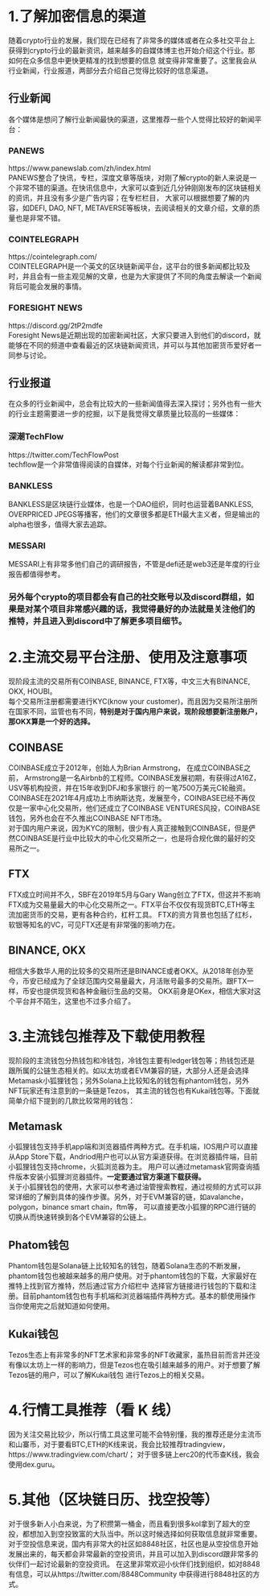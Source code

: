 <h1>1.了解加密信息的渠道</h1>
随着crypto行业的发展，我们现在已经有了非常多的媒体或者在众多社交平台上获得到crypto行业的最新资讯，越来越多的自媒体博主也开始介绍这个行业。那如何在众多信息中更快更精准的找到想要的信息
就变得非常重要了。这里我会从行业新闻，行业报道，两部分去介绍自己觉得比较好的信息渠道。
<h2>行业新闻</h2>
各个媒体是想问了解行业新闻最快的渠道，这里推荐一些个人觉得比较好的新闻平台：<br>
<h3>PANEWS</H3>
https://www.panewslab.com/zh/index.html<br>
PANEWS整合了快讯，专栏，深度文章等版块，对刚了解crypto的新人来说是一个非常不错的渠道。在快讯信息中，大家可以查到近几分钟刚刚发布的区块链相关的资讯，并且没有多少是广告内容；在专栏栏目，
大家可以根据想要了解的内容，如DEFI, DAO, NFT, METAVERSE等板块，去阅读相关的文章介绍，文章的质量也是非常不错。 
<h3>COINTELEGRAPH</H3>
https://cointelegraph.com/<br>
COINTELEGRAPH是一个英文的区块链新闻平台，这平台的很多新闻都比较及时，并且会有一些主观见解的文章，也是为大家提供了不同的角度去解读一个新闻背后可能会发展的事情。
<h3>FORESIGHT NEWS</H3>
https://discord.gg/2tP2mdfe<br>
Foresight News是近期出现的加密新闻社区，大家只要进入到他们的discord，就能够在不同的频道中查看最近的区块链新闻资讯，并可以与其他加密货币爱好者一同参与讨论。
<h2>行业报道</h2>
在众多的行业新闻中，总会有比较大的一些新闻值得去深入探讨；另外也有一些大的行业主题需要进一步的挖掘，以下是我觉得文章质量比较高的一些媒体：<br>
<h3>深潮TechFlow</H3>
https://twitter.com/TechFlowPost<br>
techflow是一个非常值得阅读的自媒体，对每个行业新闻的解读都非常到位。
<h3>BANKLESS</H3>
BANKLESS是区块链行业媒体，也是一个DAO组织，同时也运营着BANKLESS, OVERPRICED JPEGS等播客，他们的文章很多都是ETH最大主义者，但是输出的alpha也很多，值得大家去追踪。
<h3>MESSARI</H3>
MESSARI上有非常多他们自己的调研报告，不管是defi还是web3还是年度的行业报告都值得参考。<br>

<h3>另外每个crypto的项目都会有自己的社交账号以及discord群组，如果是对某个项目非常感兴趣的话，我觉得最好的办法就是关注他们的推特，并且进入到discord中了解更多项目细节。</H3>
<h1>2.主流交易平台注册、使用及注意事项</h1>
现阶段主流的交易所有COINBASE, BINANCE, FTX等，中文三大有BINANCE, OKX, HOUBI。<br>
每个交易所注册都需要进行KYC(know your customer)，而且因为交易所注册所在国家不同，监管也有不同，<strong>特别是对于国内用户来说，现阶段想要新注册账户，那OKX算是一个好的选择。</strong><br>
<h2>COINBASE</h2>
COINBASE成立于2012年，创始人为Brian Armstrong， 在成立COINBASE之前， Armstrong是一名Airbnb的工程师。COINBASE发展初期，有获得过A16Z，USV等机构投资，并在15年收到DFJ和多家银行
的一笔7500万美元C轮融资。COINBASE在2021年4月成功上市纳斯达克，发展至今，COINBASE已经不再仅仅是一家中心化交易所，他们还成立了COINBASE VENTURES风投，COINBASE钱包，另外也会在不久推出COINBASE NFT市场。<br>
对于国内用户来说，因为KYC的限制，很少有人真正接触到COINBASE，但是俨然COINBASE是行业中比较大的中心化交易所之一，也是将合规化做的最好的交易所之一。
<h2>FTX</h2>
FTX成立时间并不久，SBF在2019年5月与Gary Wang创立了FTX，但这并不影响FTX成为交易量最大的中心化交易所之一。FTX平台不仅仅有现货BTC,ETH等主流加密货币的交易，更有各种合约，杠杆工具。
FTX的资方背景也包括了红杉，软银等知名的VC，可见FTX还是有非常强的影响力在。
<h2>BINANCE, OKX</h2>
相信大多数华人用的比较多的交易所还是BINANCE或者OKX。从2018年创办至今，币安已经成为了全球范围内交易量最大，月活账号最多的交易所。跟FTX一样，币安也提供现货和各种金融衍生品的交易。
OKX前身是OKex，相信大家对这个平台并不陌生，这里也不过多介绍了。
<h1>3.主流钱包推荐及下载使用教程</h1>
现阶段的主流钱包分热钱包和冷钱包，冷钱包主要有ledger钱包等；热钱包还是跟所属的公链生态相关的。如以太坊或者EVM兼容的链，大部分人还是会选择Metamask小狐狸钱包；另外Solana上比较知名的钱包有phantom钱包，另外NFT玩家还有注意到的一条链是Tezos，
其主流的钱包也有Kukai钱包等。下面就简单介绍下提到的几款比较常用的钱包：
<h2>Metamask</h2>
小狐狸钱包支持手机app端和浏览器插件两种方式。在手机端，IOS用户可以直接从App Store下载，Andriod用户也可以从官方渠道获得。在浏览器插件端，目前小狐狸钱包支持chrome，火狐浏览器为主。
用户可以通过metamask官网查询插件版本安装小狐狸浏览器插件。<strong>一定要通过官方渠道下载获得。</strong><br>
关于小狐狸钱包的使用，大家可以参考通过油管搜索教程，通过视频的方式可以非常详细的了解到具体的操作步骤。另外，对于EVM兼容的链，如avalanche，polygon，binance smart chain，ftm等，
可以直接更改小狐狸的RPC进行链的切换从而快速转换到各个EVM兼容的公链上。
<h2>Phatom钱包</h2>
Phantom钱包是Solana链上比较知名的钱包，随着Solana生态的不断发展，phantom钱包也被越来越多的用户使用。对于phantom钱包的下载，大家最好在推特上找到官方推特，然后通过官方介绍栏中
选择官方链接进行钱包的下载和注册。目前phantom钱包也有手机端和浏览器端插件两种方式。基本的额使用操作当你使用完之后就知道如何使用。
<h2>Kukai钱包</h2>
Tezos生态上有非常多的NFT艺术家和非常多的NFT收藏家，虽热目前而言并还没有像以太坊上一样的影响力，但是Tezos也在吸引越来越多的用户。对于想要了解Tezos链的用户，可以了解Kukai钱包
进行Tezos上的相关交易。
<h1>4.行情工具推荐（看 K 线）</h1>
因为关注交易比较少，所以行情工具这里可能不会特别懂，我的推荐还是分主流币和山寨币，对于要看BTC,ETH的K线来说，我会比较推荐tradingview，https://www.tradingview.com/chart/； 
对于很多链上erc20的代币查K线，我会使用dex.guru。
<h1>5.其他（区块链日历、找空投等）</h1>
对于很多新人小白来说，为了积攒第一桶金，而且看到很多kol拿到了超大的空投，都想加入到空投致富的大队当中。所以这时候选择如何获取信息就非常重要。
对于空投信息来说，国内有非常大的社区如8848社区，社区也是从空投信息开始发展出来的，每天都会非常最新的空投资讯，并且可以加入到discord跟非常多的伙伴们一起讨论最新的空投资讯。
在这里非常欢迎小伙伴们找到组织，如对8848有信息，可以从https://twitter.com/8848Community 中获得进行8848社区的方式。




